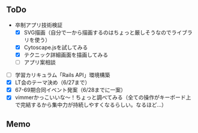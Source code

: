 ## ToDo
- 卒制アプリ技術検証
  - [x] SVG描画（自分で一から描画するのはちょっと厳しそうなのでライブラリを使う）
  - [x] Cytoscape.jsを試してみる
  - [x] テクニック詳細画面を描画してみる
  - [ ] アプリ案相談
- [ ] 学習カリキュラム「Rails API」環境構築
- [x] LT会のテーマ決め（6/27まで）
- [x] 67-69期合同イベント発案（6/28までに一案）
- [x] vimmerかっこいいな〜！ちょっと調べてみる（全ての操作がキーボード上で完結するから集中力が持続しやすくなるらしい。なるほど...）

## Memo
